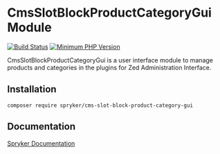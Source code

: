 # CmsSlotBlockProductCategoryGui Module
[![Build Status](https://travis-ci.org/spryker/cms-slot-block-product-category-gui.svg)](https://travis-ci.org/spryker/cms-slot-block-product-category-gui)
[![Minimum PHP Version](https://img.shields.io/badge/php-%3E%3D%207.3-8892BF.svg)](https://php.net/)

CmsSlotBlockProductCategoryGui is a user interface module to manage products and categories in the plugins for Zed Administration Interface.

## Installation

```
composer require spryker/cms-slot-block-product-category-gui
```

## Documentation

[Spryker Documentation](https://academy.spryker.com/developing_with_spryker/module_guide/modules.html)
